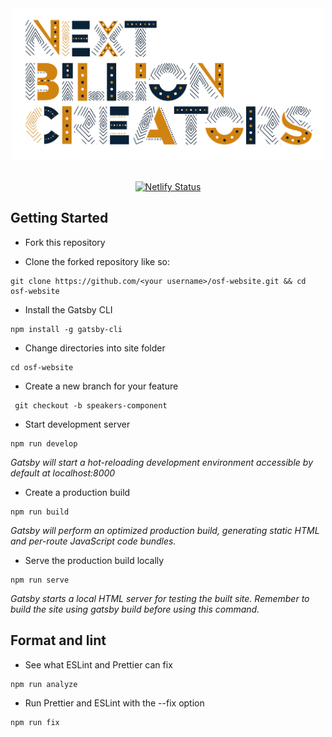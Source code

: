 <div align="center"  style="margin-bottom:30px">
    <img src="src/images/NXTBC.png" alt="Logo" width='500px' height='auto'/>
</div>

<div align="center">
    
[![Netlify Status](https://api.netlify.com/api/v1/badges/41ea43c2-911b-4892-a6ad-002a35ee76c2/deploy-status)](https://app.netlify.com/sites/osca-festival/deploys)

</div>

## Getting Started

- Fork this repository

- Clone the forked repository like so:

```shell
git clone https://github.com/<your username>/osf-website.git && cd osf-website
```

- Install the Gatsby CLI

```
npm install -g gatsby-cli
```

- Change directories into site folder

```
cd osf-website
```

- Create a new branch for your feature

```shell
 git checkout -b speakers-component
```

- Start development server

```
npm run develop
```

_Gatsby will start a hot-reloading development environment accessible by default at localhost:8000_

- Create a production build

```
npm run build
```

_Gatsby will perform an optimized production build, generating static HTML and per-route JavaScript code bundles._

- Serve the production build locally

```
npm run serve
```

_Gatsby starts a local HTML server for testing the built site. Remember to build the site using gatsby build before using this command._

## Format and lint

- See what ESLint and Prettier can fix

```
npm run analyze
```

- Run Prettier and ESLint with the --fix option

```
npm run fix
```
